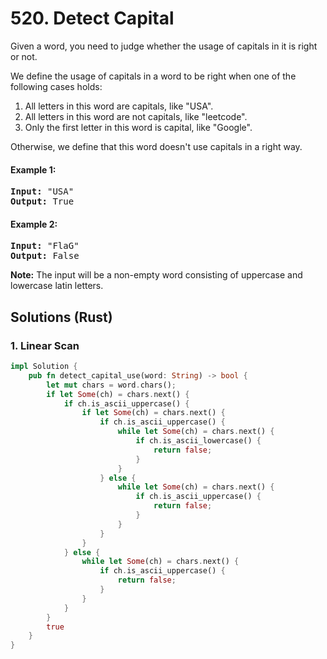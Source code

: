 # 520. Detect Capital
Given a word, you need to judge whether the usage of capitals in it is right or not.

We define the usage of capitals in a word to be right when one of the following cases holds:
1. All letters in this word are capitals, like "USA".
2. All letters in this word are not capitals, like "leetcode".
3. Only the first letter in this word is capital, like "Google".

Otherwise, we define that this word doesn't use capitals in a right way.

#### Example 1:
<pre>
<strong>Input:</strong> "USA"
<strong>Output:</strong> True
</pre>

#### Example 2:
<pre>
<strong>Input:</strong> "FlaG"
<strong>Output:</strong> False
</pre>

**Note:** The input will be a non-empty word consisting of uppercase and lowercase latin letters.

## Solutions (Rust)

### 1. Linear Scan
```Rust
impl Solution {
    pub fn detect_capital_use(word: String) -> bool {
        let mut chars = word.chars();
        if let Some(ch) = chars.next() {
            if ch.is_ascii_uppercase() {
                if let Some(ch) = chars.next() {
                    if ch.is_ascii_uppercase() {
                        while let Some(ch) = chars.next() {
                            if ch.is_ascii_lowercase() {
                                return false;
                            }
                        }
                    } else {
                        while let Some(ch) = chars.next() {
                            if ch.is_ascii_uppercase() {
                                return false;
                            }
                        }
                    }
                }
            } else {
                while let Some(ch) = chars.next() {
                    if ch.is_ascii_uppercase() {
                        return false;
                    }
                }
            }
        }
        true
    }
}
```

